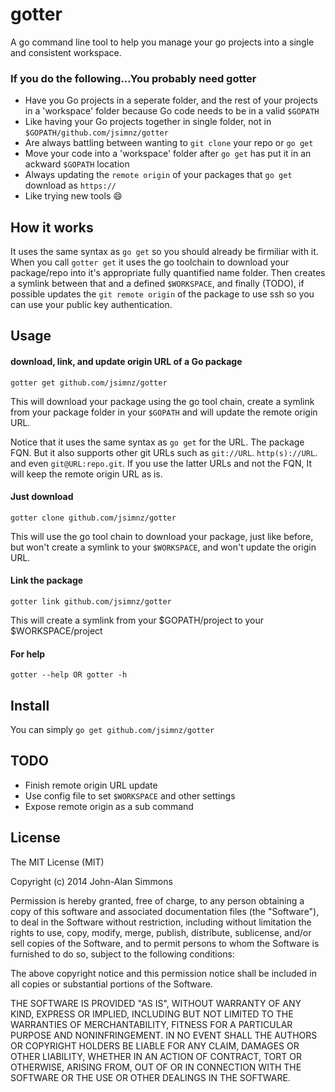 # gotter


A go command line tool to help you manage your go projects into a single and consistent workspace.

### If you do the following...You probably need gotter
- Have you Go projects in a seperate folder, and the rest of your projects in a 'workspace' folder because Go code needs to be in a valid `$GOPATH`
- Like having your Go projects together in single folder, not in `$GOPATH/github.com/jsimnz/gotter`
- Are always battling between wanting to `git clone` your repo or `go get`
- Move your code into a 'workspace' folder after `go get` has put it in an ackward `$GOPATH` location
- Always updating the `remote origin` of your packages that `go get` download as `https://`
- Like trying new tools :smile:

## How it works

It uses the same syntax as `go get` so you should already be firmiliar with it. When you call `gotter get` it uses the go toolchain to download your package/repo into it's appropriate fully quantified name folder. Then creates a symlink between that and a defined `$WORKSPACE`, and finally (TODO), if possible updates the `git remote origin` of the package to use ssh so you can use your public key authentication.

## Usage

#### download, link, and update origin URL of a Go package
```
gotter get github.com/jsimnz/gotter
```

This will download your package using the go tool chain, create a symlink from your package folder in your `$GOPATH` and will update the remote origin URL.

Notice that it uses the same syntax as `go get` for the URL. The package FQN. But it also supports other git URLs such as `git://URL`. `http(s)://URL`. and even `git@URL:repo.git`. If you use the latter URLs and not the FQN, It will keep the remote origin URL as is. 

#### Just download
```
gotter clone github.com/jsimnz/gotter
```
This will use the go tool chain to download your package, just like before, but won't create a symlink to your `$WORKSPACE`, and won't update the origin URL.

#### Link the package
```
gotter link github.com/jsimnz/gotter
```

This will create a symlink from your $GOPATH/project to your $WORKSPACE/project

#### For help
```
gotter --help OR gotter -h
```

## Install

You can simply `go get github.com/jsimnz/gotter`

## TODO
- Finish remote origin URL update
- Use config file to set `$WORKSPACE` and other settings
- Expose remote origin as a sub command

## License

The MIT License (MIT)

Copyright (c) 2014 John-Alan Simmons

Permission is hereby granted, free of charge, to any person obtaining a copy
of this software and associated documentation files (the "Software"), to deal
in the Software without restriction, including without limitation the rights
to use, copy, modify, merge, publish, distribute, sublicense, and/or sell
copies of the Software, and to permit persons to whom the Software is
furnished to do so, subject to the following conditions:

The above copyright notice and this permission notice shall be included in all
copies or substantial portions of the Software.

THE SOFTWARE IS PROVIDED "AS IS", WITHOUT WARRANTY OF ANY KIND, EXPRESS OR
IMPLIED, INCLUDING BUT NOT LIMITED TO THE WARRANTIES OF MERCHANTABILITY,
FITNESS FOR A PARTICULAR PURPOSE AND NONINFRINGEMENT. IN NO EVENT SHALL THE
AUTHORS OR COPYRIGHT HOLDERS BE LIABLE FOR ANY CLAIM, DAMAGES OR OTHER
LIABILITY, WHETHER IN AN ACTION OF CONTRACT, TORT OR OTHERWISE, ARISING FROM,
OUT OF OR IN CONNECTION WITH THE SOFTWARE OR THE USE OR OTHER DEALINGS IN THE
SOFTWARE.